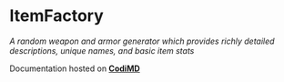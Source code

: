 # ItemFactory

*A random weapon and armor generator which provides richly detailed descriptions, unique names, and basic item stats*

Documentation hosted on [**CodiMD**](https://demo.codimd.org/s/S13bTXE88)

